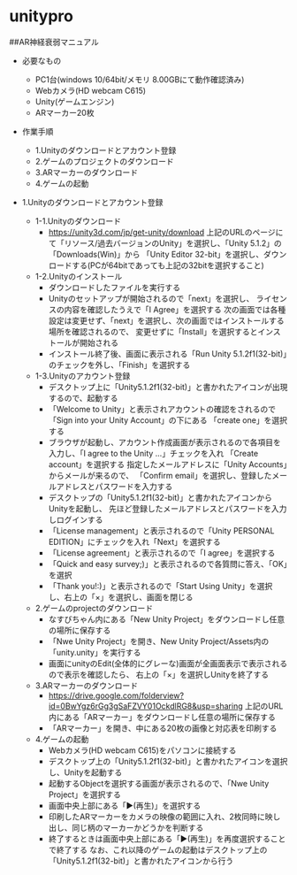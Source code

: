 # unitypro
##AR神経衰弱マニュアル
* 必要なもの
  * PC1台(windows 10/64bit/メモリ 8.00GBにて動作確認済み)
  * Webカメラ(HD webcam C615)
  * Unity(ゲームエンジン)
  * ARマーカー20枚

* 作業手順
  * 1.Unityのダウンロードとアカウント登録
  * 2.ゲームのプロジェクトのダウンロード
  * 3.ARマーカーのダウンロード
  * 4.ゲームの起動


* 1.Unityのダウンロードとアカウント登録
  * 1-1.Unityのダウンロード
    * https://unity3d.com/jp/get-unity/download
      上記のURLのページにて「リソース/過去バージョンのUnity」を選択し、「Unity 5.1.2」の「Downloads(Win)」から
      「Unity Editor 32-bit」を選択し、ダウンロードする(PCが64bitであっても上記の32bitを選択すること)
  * 1-2.Unityのインストール
    * ダウンロードしたファイルを実行する
    * Unityのセットアップが開始されるので「next」を選択し、
      ライセンスの内容を確認したうえで「I Agree」を選択する
      次の画面では各種設定は変更せず、「next」を選択し、次の画面ではインストールする場所を確認されるので、
      変更せずに「Install」を選択するとインストールが開始される
    * インストール終了後、画面に表示される「Run Unity 5.1.2f1(32-bit)」のチェックを外し、「Finish」を選択する
  * 1-3.Unityのアカウント登録
    * デスクトップ上に「Unity5.1.2f1(32-bit)」と書かれたアイコンが出現するので、起動する
    * 「Welcome to Unity」と表示されアカウントの確認をされるので「Sign into your Unity Account」の下にある
      「create one」を選択する
    * ブラウザが起動し、アカウント作成画面が表示されるので各項目を入力し、「I agree to the Unity ...」チェックを入れ
      「Create account」を選択する
      指定したメールアドレスに「Unity Accounts」からメールが来るので、
      「Confirm email」を選択し、登録したメールアドレスとパスワードを入力する
    * デスクトップの「Unity5.1.2f1(32-bit)」と書かれたアイコンからUnityを起動し、
      先ほど登録したメールアドレスとパスワードを入力しログインする
    * 「License management」と表示されるので「Unity PERSONAL EDITION」にチェックを入れ「Next」を選択する
    * 「License agreement」と表示されるので「I agree」を選択する
    * 「Quick and easy survey;)」と表示されるので各質問に答え、「OK」を選択
    * 「Thank you!:)」と表示されるので「Start Using Unity」を選択し、右上の「×」を選択し、画面を閉じる
  * 2.ゲームのprojectのダウンロード
    * なすびちゃん内にある「New Unity Project」をダウンロードし任意の場所に保存する
    * 「Nwe Unity Project」を開き、New Unity Project/Assets内の「unity.unity」を実行する
    * 画面にunityのEdit(全体的にグレーな)画面が全画面表示で表示されるので表示を確認したら、
      右上の「×」を選択しUnityを終了する
  * 3.ARマーカーのダウンロード
    * https://drive.google.com/folderview?id=0BwYgz6rGg3gSaFZVY01OckdlRG8&usp=sharing
      上記のURL内にある「ARマーカー」をダウンロードし任意の場所に保存する
    * 「ARマーカー」を開き、中にある20枚の画像と対応表を印刷する
  * 4.ゲームの起動
    * Webカメラ(HD webcam C615)をパソコンに接続する
    * デスクトップ上の「Unity5.1.2f1(32-bit)」と書かれたアイコンを選択し、Unityを起動する
    * 起動するObjectを選択する画面が表示されるので、「Nwe Unity Project」を選択する
    * 画面中央上部にある「▶(再生)」を選択する
    * 印刷したARマーカーをカメラの映像の範囲に入れ、2枚同時に映し出し、同じ柄のマーカーかどうかを判断する
    * 終了するときは画面中央上部にある「▶(再生)」を再度選択することで終了する
      なお、これ以降のゲームの起動はデスクトップ上の「Unity5.1.2f1(32-bit)」と書かれたアイコンから行う
